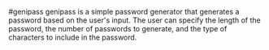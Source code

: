 #genipass
genipass is a simple password generator that generates a password based on the user's input. The user can specify the length of the password, the number of passwords to generate, and the type of characters to include in the password.
